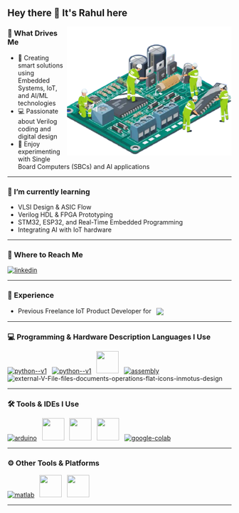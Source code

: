 
## **Hey there 👋 It's Rahul here**

<img align="right" width="370" height="290" src="Assets/Asset.png">

### 🎯 What Drives Me
- 🌟 Creating smart solutions using Embedded Systems, IoT, and AI/ML technologies
- 💻 Passionate about Verilog coding and digital design
- 🔧 Enjoy experimenting with Single Board Computers (SBCs) and AI applications

---

### 🌱 I’m currently learning
- VLSI Design & ASIC Flow  
- Verilog HDL & FPGA Prototyping  
- STM32, ESP32, and Real-Time Embedded Programming  
- Integrating AI with IoT hardware

---
### 📱 Where to Reach Me
[<img width="48" height="48" src="https://img.icons8.com/fluency/48/linkedin.png" alt="linkedin"/>](http://in.linkedin.com/in/rahul-v-21bbb3283/) 

---

### 💼 Experience
- Previous Freelance IoT Product Developer for &nbsp; [<img align="center" src="https://www.meganartech.com/images/Logo_And_Name.jpg" height="16">](https://www.meganartech.com/)

---

### 💻 Programming & Hardware Description Languages I Use
[<img width="50" height="50" src="https://img.icons8.com/color/48/python--v1.png" alt="python--v1"/>](https://www.python.org/) &nbsp; [<img width="50" height="50" src="https://upload.wikimedia.org/wikipedia/commons/thumb/4/4e/Micropython-logo.svg/1200px-Micropython-logo.svg.png" alt="python--v1"/>](https://micropython.org/) &nbsp; [<img height="50" width="50" src="https://img.icons8.com/color/48/000000/c-programming.png"/>](https://www.keil.com/) &nbsp; [<img width="50" height="50" src="https://img.icons8.com/color/48/assembly.png" alt="assembly"/>](https://www.keil.com/) &nbsp; <img width="46" height="46" src="https://img.icons8.com/external-flat-icons-inmotus-design/67/external-V-File-files-documents-operations-flat-icons-inmotus-design.png" alt="external-V-File-files-documents-operations-flat-icons-inmotus-design"/>

---
### 🛠 Tools & IDEs I Use
[<img width="50" height="50" src="https://img.icons8.com/color/48/arduino.png" alt="arduino"/>](https://www.arduino.cc/) &nbsp; [<img height="50" width="50" src="https://user-images.githubusercontent.com/1057839/104211453-61c0f400-5434-11eb-8f52-c61c616578da.png"/>](https://thonny.org/) &nbsp; [<img height="50" width="50" src="https://img.icons8.com/color/48/000000/visual-studio-code-2019.png"/>](https://code.visualstudio.com/) &nbsp; [<img height="50" width="50" src="https://cdn-1.webcatalog.io/catalog/eda-playground/eda-playground-icon-filled-256.png?v=1714774237031"/>](https://edaplayground.com/) &nbsp; [<img width="50" height="50" src="https://img.icons8.com/color/48/google-colab.png" alt="google-colab"/>](https://colab.research.google.com/) &nbsp;

---
### ⚙️ Other Tools & Platforms
[<img width="48" height="48" src="https://img.icons8.com/fluency/48/matlab.png" alt="matlab"/>](https://www.mathworks.com/) &nbsp; [<img height="50" width="50" src="https://encrypted-tbn0.gstatic.com/images?q=tbn:ANd9GcQ4IGcryXN3XBDJii1bdcZxmq8z3srOXuQloQ&s"/>](https://easyeda.com/) &nbsp; [<img height="50" width="50" src="https://play-lh.googleusercontent.com/39WfD6TIa8JBI5ZRvb6ZPstZR9YfucLtm5nwWJyx-Elg9TA-9KA5u4mmo26t2B2xfQ"/>](https://www.autodesk.com/campaigns/fusion-360/download) &nbsp;

---
